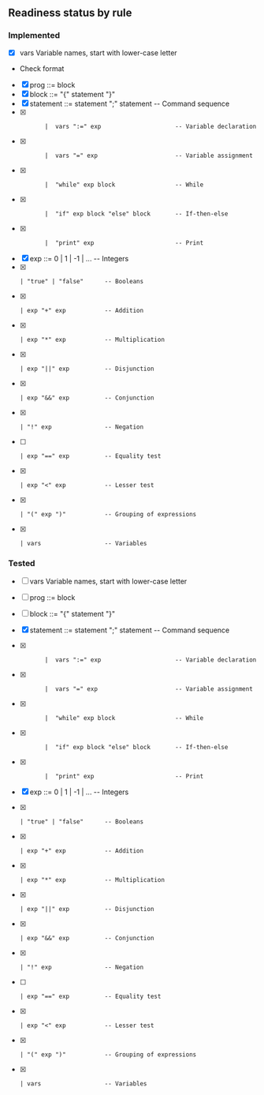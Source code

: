 ## Readiness status by rule
### Implemented
- [X] vars       Variable names, start with lower-case letter
* Check format

- [x] prog      ::= block
- [x] block     ::= "{" statement "}"
- [x] statement ::=  statement ";" statement           -- Command sequence
- [x]            |  vars ":=" exp                     -- Variable declaration
- [x]            |  vars "=" exp                      -- Variable assignment
- [x]            |  "while" exp block                 -- While
- [x]            |  "if" exp block "else" block       -- If-then-else
- [x]            |  "print" exp                       -- Print

- [x] exp ::= 0 | 1 | -1 | ...     -- Integers
- [x]     | "true" | "false"      -- Booleans
- [x]     | exp "+" exp           -- Addition
- [x]     | exp "*" exp           -- Multiplication
- [x]     | exp "||" exp          -- Disjunction
- [x]     | exp "&&" exp          -- Conjunction
- [x]     | "!" exp               -- Negation
- [ ]     | exp "==" exp          -- Equality test
- [x]     | exp "<" exp           -- Lesser test
- [x]     | "(" exp ")"           -- Grouping of expressions
- [x]     | vars                  -- Variables

### Tested
- [ ] vars       Variable names, start with lower-case letter

- [ ] prog      ::= block
- [ ] block     ::= "{" statement "}"
- [x] statement ::=  statement ";" statement           -- Command sequence
- [x]            |  vars ":=" exp                     -- Variable declaration
- [x]            |  vars "=" exp                      -- Variable assignment
- [x]            |  "while" exp block                 -- While
- [x]            |  "if" exp block "else" block       -- If-then-else
- [x]            |  "print" exp                       -- Print

- [x] exp ::= 0 | 1 | -1 | ...     -- Integers
- [x]     | "true" | "false"      -- Booleans
- [x]     | exp "+" exp           -- Addition
- [x]     | exp "*" exp           -- Multiplication
- [x]     | exp "||" exp          -- Disjunction
- [x]     | exp "&&" exp          -- Conjunction
- [x]     | "!" exp               -- Negation
- [ ]     | exp "==" exp          -- Equality test
- [x]     | exp "<" exp           -- Lesser test
- [x]     | "(" exp ")"           -- Grouping of expressions
- [x]     | vars                  -- Variables
